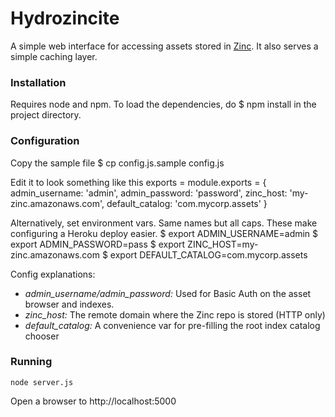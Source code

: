 Hydrozincite
=============

A simple web interface for accessing assets stored in [Zinc](https://github.com/mindsnacks/zinc). It also serves a simple caching layer.

### Installation

Requires node and npm. To load the dependencies, do
    $ npm install
in the project directory.

### Configuration

Copy the sample file
    $ cp config.js.sample config.js

Edit it to look something like this
    exports = module.exports = {
        admin_username: 'admin',
        admin_password: 'password',
        zinc_host: 'my-zinc.amazonaws.com',
        default_catalog: 'com.mycorp.assets'
    }

Alternatively, set environment vars. Same names but all caps. These make configuring a Heroku deploy easier.
    $ export ADMIN_USERNAME=admin
    $ export ADMIN_PASSWORD=pass
    $ export ZINC_HOST=my-zinc.amazonaws.com
    $ export DEFAULT_CATALOG=com.mycorp.assets

Config explanations:
- *admin_username/admin_password:* Used for Basic Auth on the asset browser and indexes.
- *zinc_host:* The remote domain where the Zinc repo is stored (HTTP only)
- *default_catalog:* A convenience var for pre-filling the root index catalog chooser

### Running

    node server.js

Open a browser to http://localhost:5000